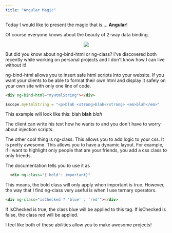 ```yaml
---
title: "Angular Magic"
---
```

Today I would like to present the magic that is.... **Angular**! 

Of course everyone knows about the beauty of 2-way data binding. 

<center><img src="https://brijbhushan.files.wordpress.com/2015/02/normal.gif"></center>

But did you know about ng-bind-html or ng-class? I've discovered both recently while working on personal projects and I don't know how I can live without it! 

ng-bind-html allows you to insert safe html scripts into your website. If you want your clients to be able to format their own html and display it safely on your own site with only one line of code.

```html
<div ng-bind-html="myHtmlString"></div>
```
```javascript
$scope.myHtmlString = "<p>blah <strong>blah</strong> <em>blah</em>"
```
This example will look like this:
blah **blah** *blah*

The client can write his text how he wants to and you don't have to worry about injection scripts.

The other cool thing is ng-class. This allows you to add logic to your css. It is pretty awesome. This allows you to have a dynamic layout. For example, if I want to highlight only people that are your friends, you add a css class to only friends.

The documentation tells you to use it as 
```html
  <div ng-class="{'bold': important}"
```
This means, the bold class will only apply when important is true. However, the way that I find ng-class very useful is when I use ternary operators. 

```html
<div ng-class="isChecked ? 'blue' : 'red'"></div>
```

If isChecked is true, the class blue will be applied to this tag. If isChecked is false, the class red will be applied. 

I feel like both of these abilities allow you to make awesome projects!